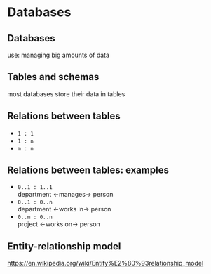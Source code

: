 # Databases

## Databases

use: managing big amounts of data

## Tables and schemas

most databases store their data in tables

## Relations between tables

- `1 : 1`
- `1 : n`
- `m : n`

## Relations between tables: examples

- `0..1 : 1..1`  
  department ←manages→ person
- `0..1 : 0..n`  
  department ←works in→ person
- `0..m : 0..n`  
  project ←works on→ person

## Entity-relationship model

https://en.wikipedia.org/wiki/Entity%E2%80%93relationship_model
